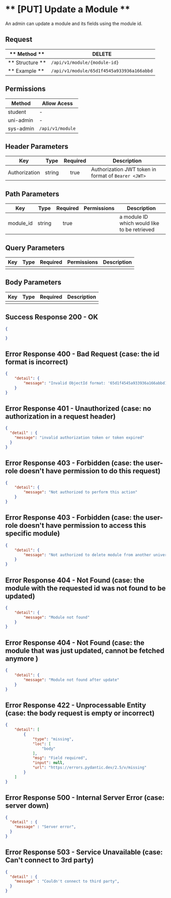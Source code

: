 # ** [PUT] Update a Module **

An admin can update a module and its fields using the module id.

## Request

| ** Method **     | DELETE                                            |
| ---------------- | ------------------------------------------------- |
| ** Structure **  | `/api/v1/module/{module-id}`      |
| ** Example **    | `/api/v1/module/65d1f4545a933936a166abbd` |

## Permissions

| Method          | Allow Acess                       |
| ----------------| ----------------------------------|
| student         | -                                 |
| uni-admin       | -                                 |
| sys-admin       | `/api/v1/module`                  |

## Header Parameters

| Key                 | Type       | Required  | Description                                         |
| ------------------- | :--------: | :-------: | --------------------------------------------------- |
| Authorization       | string     | true      | Authorization JWT token in format of `Bearer <JWT>` |

## Path Parameters

| Key               | Type      | Required     | Permissions  | Description                                    |
| ----------------- | :-------: | :----------: | :----------: | ---------------------------------------------- |
| module_id         | string    | true         |              | a module ID which would like to be retrieved  |

## Query Parameters

| Key       | Type      | Required     | Permissions  | Description                     |
| --------- | :-------: | :----------: | :----------: | ------------------------------- |
|           |           |              |              |                                 |

## Body Parameters

| Key          | Type         | Required     | Description                               |
| ------------ | :----------: | :----------: | ----------------------------------------- |
|              |              |              |                                           |


## Success Response 200 - OK
```json
{

}
```

## Error Response 400 - Bad Request (case: the id format is incorrect)
```json
{
    "detail": {
        "message": "Invalid ObjectId format: '65d1f4545a933936a166abbd1234' is not a valid ObjectId, it must be a 12-byte input or a 24-character hex string"
    }
}
```

## Error Response 401 - Unauthorized (case: no authorization in a request header)
```json
{
  "detail" : {
    "message": "invalid authorization token or token expired"
  }
}
```

## Error Response 403 - Forbidden (case: the user-role doesn't have permission to do this request)
```json
{
    "detail": {
        "message": "Not authorized to perform this action"
    }
}
```

## Error Response 403 - Forbidden (case: the user-role doesn't have permission to access this specific module)
```json
{
    "detail": {
        "message": "Not authorized to delete module from another university"
    }
}
```

## Error Response 404 - Not Found (case: the module with the requested id was not found to be updated)
```json
{
    "detail": {
        "message": "Module not found"
    }
}
```

## Error Response 404 - Not Found (case: the module that was just updated, cannot be fetched anymore )
```json
{
    "detail": {
        "message": "Module not found after update"
    }
}
```

## Error Response 422 - Unprocessable Entity (case: the body request is empty or incorrect)
```json
{
    "detail": [
        {
            "type": "missing",
            "loc": [
                "body"
            ],
            "msg": "Field required",
            "input": null,
            "url": "https://errors.pydantic.dev/2.5/v/missing"
        }
    ]
}
```

## Error Response 500 - Internal Server Error (case: server down)
```json
{
  "detail" : {
    "message" : "Server error",
  }
}
```

## Error Response 503 - Service Unavailable (case: Can't connect to 3rd party)
```json
{
  "detail" : {
    "message" : "Couldn't connect to third party",
  }
}
```
